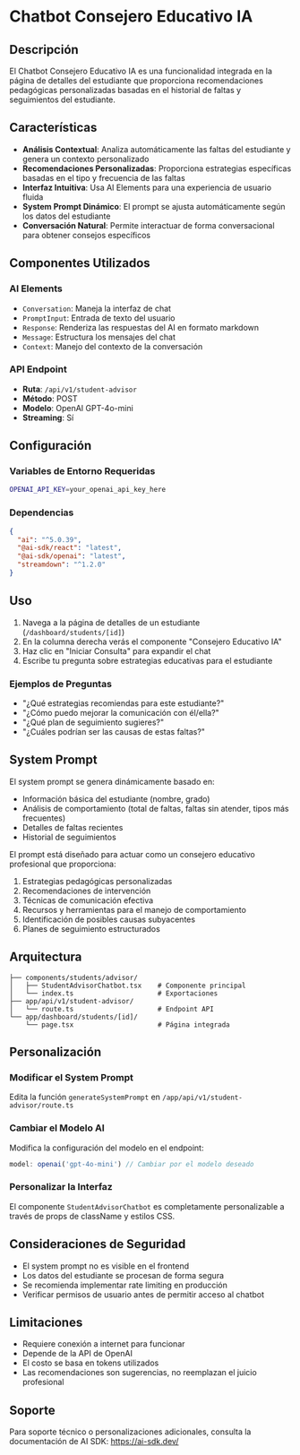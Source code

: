 # Chatbot Consejero Educativo IA

## Descripción

El Chatbot Consejero Educativo IA es una funcionalidad integrada en la página de detalles del estudiante que proporciona recomendaciones pedagógicas personalizadas basadas en el historial de faltas y seguimientos del estudiante.

## Características

- **Análisis Contextual**: Analiza automáticamente las faltas del estudiante y genera un contexto personalizado
- **Recomendaciones Personalizadas**: Proporciona estrategias específicas basadas en el tipo y frecuencia de las faltas
- **Interfaz Intuitiva**: Usa AI Elements para una experiencia de usuario fluida
- **System Prompt Dinámico**: El prompt se ajusta automáticamente según los datos del estudiante
- **Conversación Natural**: Permite interactuar de forma conversacional para obtener consejos específicos

## Componentes Utilizados

### AI Elements
- `Conversation`: Maneja la interfaz de chat
- `PromptInput`: Entrada de texto del usuario
- `Response`: Renderiza las respuestas del AI en formato markdown
- `Message`: Estructura los mensajes del chat
- `Context`: Manejo del contexto de la conversación

### API Endpoint
- **Ruta**: `/api/v1/student-advisor`
- **Método**: POST
- **Modelo**: OpenAI GPT-4o-mini
- **Streaming**: Sí

## Configuración

### Variables de Entorno Requeridas

```bash
OPENAI_API_KEY=your_openai_api_key_here
```

### Dependencias

```json
{
  "ai": "^5.0.39",
  "@ai-sdk/react": "latest",
  "@ai-sdk/openai": "latest",
  "streamdown": "^1.2.0"
}
```

## Uso

1. Navega a la página de detalles de un estudiante (`/dashboard/students/[id]`)
2. En la columna derecha verás el componente "Consejero Educativo IA"
3. Haz clic en "Iniciar Consulta" para expandir el chat
4. Escribe tu pregunta sobre estrategias educativas para el estudiante

### Ejemplos de Preguntas

- "¿Qué estrategias recomiendas para este estudiante?"
- "¿Cómo puedo mejorar la comunicación con él/ella?"
- "¿Qué plan de seguimiento sugieres?"
- "¿Cuáles podrían ser las causas de estas faltas?"

## System Prompt

El system prompt se genera dinámicamente basado en:

- Información básica del estudiante (nombre, grado)
- Análisis de comportamiento (total de faltas, faltas sin atender, tipos más frecuentes)
- Detalles de faltas recientes
- Historial de seguimientos

El prompt está diseñado para actuar como un consejero educativo profesional que proporciona:

1. Estrategias pedagógicas personalizadas
2. Recomendaciones de intervención
3. Técnicas de comunicación efectiva
4. Recursos y herramientas para el manejo de comportamiento
5. Identificación de posibles causas subyacentes
6. Planes de seguimiento estructurados

## Arquitectura

```
├── components/students/advisor/
│   ├── StudentAdvisorChatbot.tsx    # Componente principal
│   └── index.ts                     # Exportaciones
├── app/api/v1/student-advisor/
│   └── route.ts                     # Endpoint API
└── app/dashboard/students/[id]/
    └── page.tsx                     # Página integrada
```

## Personalización

### Modificar el System Prompt

Edita la función `generateSystemPrompt` en `/app/api/v1/student-advisor/route.ts`

### Cambiar el Modelo AI

Modifica la configuración del modelo en el endpoint:

```typescript
model: openai('gpt-4o-mini') // Cambiar por el modelo deseado
```

### Personalizar la Interfaz

El componente `StudentAdvisorChatbot` es completamente personalizable a través de props de className y estilos CSS.

## Consideraciones de Seguridad

- El system prompt no es visible en el frontend
- Los datos del estudiante se procesan de forma segura
- Se recomienda implementar rate limiting en producción
- Verificar permisos de usuario antes de permitir acceso al chatbot

## Limitaciones

- Requiere conexión a internet para funcionar
- Depende de la API de OpenAI
- El costo se basa en tokens utilizados
- Las recomendaciones son sugerencias, no reemplazan el juicio profesional

## Soporte

Para soporte técnico o personalizaciones adicionales, consulta la documentación de AI SDK: https://ai-sdk.dev/
